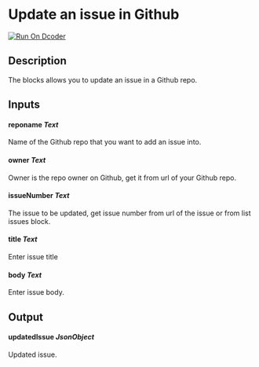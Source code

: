 # Update an issue in Github
[![Run On Dcoder](https://static-content.dcoder.tech/dcoder-assets/run-on-dcoder.svg)](https://code.dcoder.tech/feed/block/60def9896860986b326be157)

## Description
The blocks allows you to update an issue in a Github repo.

## Inputs
#### **reponame**  *Text*
Name of the Github repo that you want to add an issue into.
#### **owner**  *Text*
Owner is the repo owner on Github, get it from url of your Github repo.
#### **issueNumber**  *Text*
The issue to be updated, get issue number from url of the issue or from list issues block.
#### **title**  *Text*
Enter issue title
#### **body**  *Text*
Enter issue body.

## Output
#### **updatedIssue**  *JsonObject*
Updated issue.

